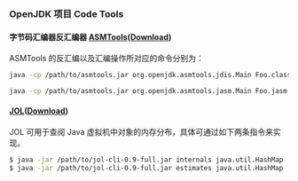 ### OpenJDK 项目 Code Tools

#### 字节码汇编器反汇编器 [ASMTools](https://wiki.openjdk.java.net/display/CodeTools/asmtools)([Download](https://adopt-openjdk.ci.cloudbees.com/view/OpenJDK/job/asmtools/lastSuccessfulBuild/artifact/asmtools-6.0.tar.gz))

ASMTools 的反汇编以及汇编操作所对应的命令分别为：
```bash
java -cp /path/to/asmtools.jar org.openjdk.asmtools.jdis.Main Foo.class > Foo.jasm
```

```bash
java -cp /path/to/asmtools.jar org.openjdk.asmtools.jasm.Main Foo.jasm
```

#### [JOL](http://openjdk.java.net/projects/code-tools/jol/)([Download](http://central.maven.org/maven2/org/openjdk/jol/jol-cli/0.9/jol-cli-0.9-full.jar))
JOL 可用于查阅 Java 虚拟机中对象的内存分布，具体可通过如下两条指令来实现。

```bash
$ java -jar /path/to/jol-cli-0.9-full.jar internals java.util.HashMap
$ java -jar /path/to/jol-cli-0.9-full.jar estimates java.util.HashMap
```


